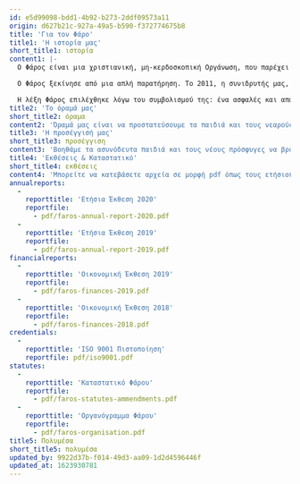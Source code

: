 ```yaml
---
id: e5d99098-bdd1-4b92-b273-2ddf09573a11
origin: d627b21c-927a-49a5-b590-f372774675b8
title: 'Για τον Φάρο'
title1: 'Η ιστορία μας'
short_title1: ιστορία
content1: |-
  Ο Φάρος είναι μια χριστιανική, μη-κερδοσκοπική Οργάνωση, που παρέχει φροντίδα και υποστήριξη σε ασυνόδευτα παιδιά και νεαρούς  πρόσφυγες, καθώς και σε οικογένειες προσφύγων με παιδιά στην Αθήνα. O επαγγελματισμός, η υπευθυνότητα και η διαφάνεια διέπουν το έργο μας. H Faros υποστηρίζεται από ιδιώτες, θεσμικούς φορείς-δωρητές, κοινωφελή ιδρύματα, καθώς και τοπικές αλλά και διεθνείς εκκλησιαστικές κοινότητες.

  Ο Φάρος ξεκίνησε από μια απλή παρατήρηση. Το 2011, η συνιδρυτής μας, Patricia Kirk, παρατήρησε ένα 14χρονο, ασυνόδευτο αγόρι Αφγανικής καταγωγής να κοιμάται μόνο του σε ένα από τα πάρκα της Αθήνας. «Το πρόσωπό του είχε μια άψυχη έκφραση. Ήταν εντελώς αόρατο», θυμάται. Η Patricia είχε ήδη περάσει αρκετούς μήνες πραγματοποιώντας ακαδημαϊκή έρευνα για την προστασία των ασυνόδευτων παιδιών στη νότια Ευρώπη και συνειδητοποιώντας ότι δεν υπήρχαν υπηρεσίες προστασίας για ασυνόδευτα παιδιά αποφάσισε να κινητοποιηθεί. Το 2014, ίδρυσε την Faros μαζί με τον Dan Biswas σε συνεργασία με τον τοπικό εταίρο της οργάνωσης, την Ευαγγελική Εκκλησία των Εξαρχείων και με την υποστήριξη της International Aid Services και των εκκλησιαστικών κοινοτήτων της Δανίας. 

  Η λέξη Φάρος επιλέχθηκε λόγω του συμβολισμού της: ένα ασφαλές και απάγκιο λιμάνι. «Όνειρό μας ήταν να δημιουργήσουμε ένα περιβάλλον φροντίδας και υποστήριξης από εξειδικευμένο προσωπικό. Θελήσαμε η Faros να είναι ο ασφαλής χώρος στον οποίο τα παιδιά πρόσφυγες θα μπορέσουν να ανακαλύψουν την αξία τους και να βρουν ελπίδα για το μέλλον», αναφέρει η Patricia.
title2: 'Το όραμά μας'
short_title2: όραμα
content2: 'Όραμά μας είναι να προστατεύσουμε τα παιδιά και τους νεαρούς πρόσφυγες, να τους βοηθήσουμε να αξιοποιήσουν πλήρως τις δυνατότητές τους και να τους καθοδηγήσουμε προς την κατεύθυνση ενός καλύτερου αύριο. Η συμπόνια, ο σεβασμός, η ενθάρρυνση, η φιλία και η ακεραιότητα είναι οι βασικές αξίες που μας ενώνουν και διαμορφώνουν την προσέγγισή μας για να βοηθήσουμε αυτά τα παιδιά.'
title3: 'Η προσέγγισή μας'
short_title3: προσέγγιση
content3: 'Βοηθάμε τα ασυνόδευτα παιδιά και τους νέους πρόσφυγες να βρουν ένα ασφαλές περιβάλλον, να ανακαλύψουν την αξία τους και να χτίσουν ένα μέλλον με προοπτικές. Δουλεύουμε ολιστικά και αναλαμβάνουμε την ευθύνη για κάθε παιδί και νέο πρόσφυγα, παρέχοντας εξατομικευμένη φροντίδα. Μέσα από αυτή μας την προσέγγιση, θέλουμε να δούμε κάθε ασυνόδευτο παιδί και νεαρό πρόσφυγα να ζουν με αξιοπρέπεια και ελπίδα, όντας εφοδιασμένοι με τις δυνατότητες για να συμβάλλουν θετικά στην κοινωνία.'
title4: 'Εκθέσεις & Καταστατικό'
short_title4: εκθέσεις
content4: 'Μπορείτε να κατεβάσετε αρχεία σε μορφή pdf όπως τους ετήσιους μας απολογισμούς, τον καταστατικό μας χάρτη, και άλλα:'
annualreports:
  -
    reporttitle: 'Ετήσια Έκθεση 2020'
    reportfile:
      - pdf/faros-annual-report-2020.pdf
  -
    reporttitle: 'Ετήσια Έκθεση 2019'
    reportfile:
      - pdf/faros-annual-report-2019.pdf
financialreports:
  -
    reporttitle: 'Οικονομική Έκθεση 2019'
    reportfile:
      - pdf/faros-finances-2019.pdf
  -
    reporttitle: 'Οικονομική Έκθεση 2018'
    reportfile:
      - pdf/faros-finances-2018.pdf
credentials:
  -
    reporttitle: 'ISO 9001 Πιστοποίηση'
    reportfile: pdf/iso9001.pdf
statutes:
  -
    reporttitle: 'Καταστατικό Φάρου'
    reportfile:
      - pdf/faros-statutes-ammendments.pdf
  -
    reporttitle: 'Οργανόγραμμα Φάρου'
    reportfile:
      - pdf/faros-organisation.pdf
title5: Πολυμέσα
short_title5: πολυμέσα
updated_by: 9922d37b-f014-49d3-aa09-1d2d4596446f
updated_at: 1623930781
---
```

